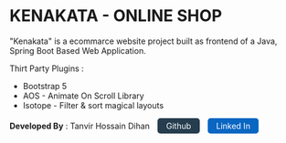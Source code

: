 # KENAKATA - ONLINE SHOP

"Kenakata" is a ecommarce website project built as frontend of a Java, Spring Boot Based Web Application.

Thirt Party Plugins :
- Bootstrap 5
- AOS - Animate On Scroll Library
- Isotope - Filter & sort magical layouts

**Developed By** : Tanvir Hossain Dihan <a href="https://github.com/thdihan" style="background: #253D4E; color: #fff; display:inline-block; padding: 5px 15px; border-radius: 5px;text-decoration: none;margin-left: 10px">Github</a> <a href="https://www.linkedin.com/in/thdihan/" style="background: #0966C2; display:inline-block; padding: 5px 15px; border-radius: 5px;text-decoration: none;margin-left: 10px;color:#fff">Linked In</a>
